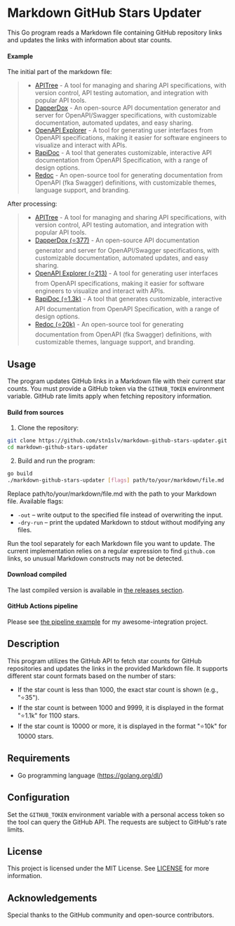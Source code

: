 # Markdown GitHub Stars Updater

This Go program reads a Markdown file containing GitHub repository links and updates the links with information about star counts. 

#### Example
The initial part of the markdown file:
>- [APITree](https://www.apitree.com/) - A tool for managing and sharing API specifications, with version control, API testing automation, and integration with popular API tools.
>- [DapperDox](https://github.com/DapperDox/dapperdox) - An open-source API documentation generator and server for OpenAPI/Swagger specifications, with customizable documentation, automated updates, and easy sharing.
>- [OpenAPI Explorer](https://github.com/Rhosys/openapi-explorer) - A tool for generating user interfaces from OpenAPI specifications, making it easier for software engineers to visualize and interact with APIs.
>- [RapiDoc](https://github.com/rapi-doc/RapiDoc) - A tool that generates customizable, interactive API documentation from OpenAPI Specification, with a range of design options.
>- [Redoc](https://github.com/Redocly/redoc) - An open-source tool for generating documentation from OpenAPI (fka Swagger) definitions, with customizable themes, language support, and branding.

After processing:
>- [APITree](https://www.apitree.com/) - A tool for managing and sharing API specifications, with version control, API testing automation, and integration with popular API tools.
>- [DapperDox (⭐377)](https://github.com/DapperDox/dapperdox) - An open-source API documentation generator and server for OpenAPI/Swagger specifications, with customizable documentation, automated updates, and easy sharing.
>- [OpenAPI Explorer (⭐213)](https://github.com/Rhosys/openapi-explorer) - A tool for generating user interfaces from OpenAPI specifications, making it easier for software engineers to visualize and interact with APIs.
>- [RapiDoc (⭐1.3k)](https://github.com/rapi-doc/RapiDoc) - A tool that generates customizable, interactive API documentation from OpenAPI Specification, with a range of design options.
>- [Redoc (⭐20k)](https://github.com/Redocly/redoc) - An open-source tool for generating documentation from OpenAPI (fka Swagger) definitions, with customizable themes, language support, and branding.

## Usage
The program updates GitHub links in a Markdown file with their current star counts.
You must provide a GitHub token via the `GITHUB_TOKEN` environment variable.
GitHub rate limits apply when fetching repository information.
#### Build from sources

1. Clone the repository:
```sh
git clone https://github.com/stn1slv/markdown-github-stars-updater.git
cd markdown-github-stars-updater
```

2. Build and run the program:
```sh
go build
./markdown-github-stars-updater [flags] path/to/your/markdown/file.md
```
Replace path/to/your/markdown/file.md with the path to your Markdown file.
Available flags:
* `-out` &ndash; write output to the specified file instead of overwriting the input.
* `-dry-run` &ndash; print the updated Markdown to stdout without modifying any files.

Run the tool separately for each Markdown file you want to update. The current implementation relies on a regular expression to find `github.com` links, so unusual Markdown constructs may not be detected.

#### Download compiled

The last compiled version is available in [the releases section](https://github.com/stn1slv/markdown-github-stars-updater/releases/latest).

#### GitHub Actions pipeline

Please see [the pipeline example](https://github.com/stn1slv/awesome-integration/blob/main/.github/workflows/github-stars.yml) for my awesome-integration project.

## Description
This program utilizes the GitHub API to fetch star counts for GitHub repositories and updates the links in the provided Markdown file. It supports different star count formats based on the number of stars:

- If the star count is less than 1000, the exact star count is shown (e.g., "⭐35").
- If the star count is between 1000 and 9999, it is displayed in the format "⭐1.1k" for 1100 stars.
- If the star count is 10000 or more, it is displayed in the format "⭐10k" for 10000 stars.
## Requirements
- Go programming language (https://golang.org/dl/)
## Configuration
Set the `GITHUB_TOKEN` environment variable with a personal access token so the tool can query the GitHub API. The requests are subject to GitHub's rate limits.

## License
This project is licensed under the MIT License. See [LICENSE](LICENSE) for more information.

## Acknowledgements
Special thanks to the GitHub community and open-source contributors.
